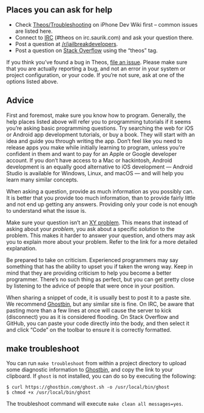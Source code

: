 ## Places you can ask for help
* Check [Theos/Troubleshooting](http://iphonedevwiki.net/index.php/Theos/Troubleshooting) on iPhone Dev Wiki first – common issues are listed here.
* Connect to [IRC](http://iphonedevwiki.net/index.php/How_to_use_IRC) (#theos on irc.saurik.com) and ask your question there.
* Post a question at [/r/jailbreakdevelopers](https://www.reddit.com/r/jailbreakdevelopers).
* Post a question on [Stack Overflow](https://stackoverflow.com/questions/tagged/theos) using the “theos” tag.

If you think you’ve found a bug in Theos, [file an issue](https://github.com/theos/theos/issues). Please make sure that you are actually reporting a bug, and not an error in your system or project configuration, or your code. If you’re not sure, ask at one of the options listed above.

## Advice
First and foremost, make sure you know how to program. Generally, the help places listed above will refer you to programming tutorials if it seems you’re asking basic programming questions. Try searching the web for iOS or Android app development tutorials, or buy a book. They will start with an idea and guide you through writing the app. Don’t feel like you need to release apps you make while initially learning to program, unless you’re confident in them and want to pay for an Apple or Google developer account. If you don’t have access to a Mac or hackintosh, Android development is an equally good alternative to iOS development — Android Studio is available for Windows, Linux, and macOS — and will help you learn many similar concepts.

When asking a question, provide as much information as you possibly can. It is better that you provide too much information, than to provide fairly little and not end up getting any answers. Providing only your code is not enough to understand what the issue is.

Make sure your question isn’t an [XY problem](http://xyproblem.info/). This means that instead of asking about your *problem*, you ask about a specific *solution* to the problem. This makes it harder to answer your question, and others may ask you to explain more about your problem. Refer to the link for a more detailed explanation.

Be prepared to take on criticism. Experienced programmers may say something that has the ability to upset you if taken the wrong way. Keep in mind that they are providing criticism to help you become a better programmer. There’s no such thing as perfect, but you can get pretty close by listening to the advice of people that were once in your position.

When sharing a snippet of code, it is usually best to post it to a paste site. We recommend [Ghostbin](https://ghostbin.com/), but any similar site is fine. On IRC, be aware that pasting more than a few lines at once will cause the server to kick (disconnect) you as it is considered flooding. On Stack Overflow and GitHub, you can paste your code directly into the body, and then select it and click “Code” on the toolbar to ensure it is correctly formatted.

## make troubleshoot
You can run `make troubleshoot` from within a project directory to upload some diagnostic information to [Ghostbin](https://ghostbin.com/), and copy the link to your clipboard. If `ghost` is not installed, you can do so by executing the following:

```bashsession
$ curl https://ghostbin.com/ghost.sh -o /usr/local/bin/ghost
$ chmod +x /usr/local/bin/ghost
```

The troubleshoot command will execute `make clean all messages=yes`.